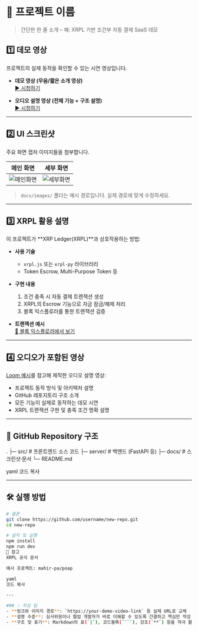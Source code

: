 # 🚀 프로젝트 이름

> 간단한 한 줄 소개 – 예: XRPL 기반 조건부 자동 결제 SaaS 데모

## 1️⃣ 데모 영상

프로젝트의 실제 동작을 확인할 수 있는 시연 영상입니다.

- **데모 영상 (무음/짧은 소개 영상)**  
  [▶️ 시청하기](https://your-demo-video-link)

- **오디오 설명 영상 (전체 기능 + 구조 설명)**  
  [▶️ 시청하기](https://your-full-demo-video-link)

---

## 2️⃣ UI 스크린샷

주요 화면 캡처 이미지들을 첨부합니다.

| 메인 화면                           | 세부 화면                             |
| ----------------------------------- | ------------------------------------- |
| ![메인화면](./docs/images/main.png) | ![세부화면](./docs/images/detail.png) |

> `docs/images/` 폴더는 예시 경로입니다. 실제 경로에 맞게 수정하세요.

---

## 3️⃣ XRPL 활용 설명

이 프로젝트가 **XRP Ledger(XRPL)**과 상호작용하는 방법:

- **사용 기술**

  - `xrpl.js` 또는 `xrpl-py` 라이브러리
  - Token Escrow, Multi-Purpose Token 등

- **구현 내용**

  1. 조건 충족 시 자동 결제 트랜잭션 생성
  2. XRPL의 Escrow 기능으로 자금 잠금/해제 처리
  3. 블록 익스플로러를 통한 트랜잭션 검증

- **트랜잭션 예시**  
  [🔗 블록 익스플로러에서 보기](https://livenet.xrpl.org/transactions/your-tx-hash)

---

## 4️⃣ 오디오가 포함된 영상

[Loom 예시](https://youtu.be/ZLKR4zE1o6U?si=6na7139wlVNkmJRa)를 참고해 제작한 오디오 설명 영상:

- 프로젝트 동작 방식 및 아키텍처 설명
- GitHub 레포지토리 구조 소개
- 모든 기능이 실제로 동작하는 데모 시연
- XRPL 트랜잭션 구현 및 충족 조건 명확 설명

---

## 📂 GitHub Repository 구조

.
├─ src/ # 프론트엔드 소스 코드
├─ server/ # 백엔드 (FastAPI 등)
├─ docs/ # 스크린샷·문서
└─ README.md

yaml
코드 복사

---

## 🛠️ 실행 방법

`````bash
# 클론
git clone https://github.com/username/new-repo.git
cd new-repo

# 설치 및 실행
npm install
npm run dev
🔗 참고
XRPL 공식 문서

예시 프로젝트: mahir-pa/poap

yaml
코드 복사

---

### 💡 작성 팁
- **링크와 이미지 경로**: `https://your-demo-video-link` 등 실제 URL로 교체
- **설명 수준**: 심사위원이나 협업 개발자가 바로 이해할 수 있도록 간결하고 핵심만 작성
- **구조 및 표기**: Markdown의 표(`|`), 코드블록(````), 강조(`**`) 등을 적극 활용하면 가독성이 올라갑니다.
`````
